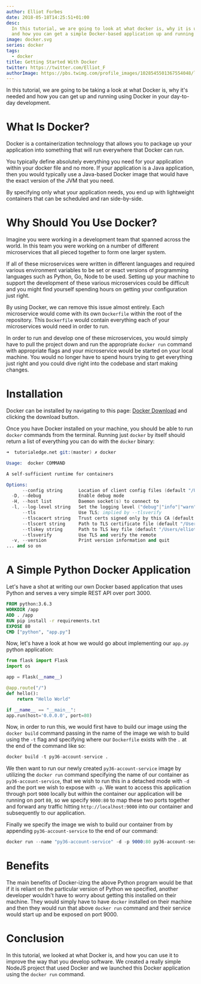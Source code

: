```yaml
---
author: Elliot Forbes
date: 2018-05-18T14:25:51+01:00
desc:
  In this tutorial, we are going to look at what docker is, why it is useful,
  and how you can get a simple Docker-based application up and running
image: docker.svg
series: docker
tags:
  - docker
title: Getting Started With Docker
twitter: https://twitter.com/Elliot_F
authorImage: https://pbs.twimg.com/profile_images/1028545501367554048/lzr43cQv_400x400.jpg
---
```


In this tutorial, we are going to be taking a look at what Docker is, why it's
needed and how you can get up and running using Docker in your day-to-day
development.

# What Is Docker?

Docker is a containerization technology that allows you to package up your
application into something that will run everywhere that Docker can run.

You typically define absolutely everything you need for your application within
your docker file and no more. If your application is a Java application, then
you would typically use a Java-based Docker image that would have the exact
version of the JVM that you need.

By specifying only what your application needs, you end up with lightweight
containers that can be scheduled and ran side-by-side.

# Why Should You Use Docker?

Imagine you were working in a development team that spanned across the world. In
this team you were working on a number of different microservices that all
pieced together to form one larger system.

If all of these microservices were written in different languages and required
various environment variables to be set or exact versions of programming
languages such as Python, Go, Node to be used. Setting up your machine to
support the development of these various microservices could be difficult and
you might find yourself spending hours on getting your configuration just right.

By using Docker, we can remove this issue almost entirely. Each microservice
would come with its own `Dockerfile` within the root of the repository. This
`Dockerfile` would contain everything each of your microservices would need in
order to run.

In order to run and develop one of these microservices, you would simply have to
pull the project down and run the appropriate `docker run` command with
appropriate flags and your microservice would be started on your local machine.
You would no longer have to spend hours trying to get everything just right and
you could dive right into the codebase and start making changes.

# Installation

Docker can be installed by navigating to this page:
[Docker Download](https://www.docker.com) and clicking the download button.

Once you have Docker installed on your machine, you should be able to run
`docker` commands from the terminal. Running just `docker` by itself should
return a list of everything you can do with the `docker` binary:

```s
➜  tutorialedge.net git:(master) ✗ docker

Usage:  docker COMMAND

A self-sufficient runtime for containers

Options:
      --config string      Location of client config files (default "/Users/elliot/.docker")
  -D, --debug              Enable debug mode
  -H, --host list          Daemon socket(s) to connect to
  -l, --log-level string   Set the logging level ("debug"|"info"|"warn"|"error"|"fatal") (default "info")
      --tls                Use TLS; implied by --tlsverify
      --tlscacert string   Trust certs signed only by this CA (default "/Users/elliot/.docker/ca.pem")
      --tlscert string     Path to TLS certificate file (default "/Users/elliot/.docker/cert.pem")
      --tlskey string      Path to TLS key file (default "/Users/elliot/.docker/key.pem")
      --tlsverify          Use TLS and verify the remote
  -v, --version            Print version information and quit
... and so on
```

# A Simple Python Docker Application

Let's have a shot at writing our own Docker based application that uses Python
and serves a very simple REST API over port 3000.

```dockerfile
FROM python:3.6.3
WORKDIR /app
ADD . /app
RUN pip install -r requirements.txt
EXPOSE 80
CMD ["python", "app.py"]
```

Now, let's have a look at how we would go about implementing our `app.py` python
application:

```py
from flask import Flask
import os

app = Flask(__name__)

@app.route("/")
def hello():
    return "Hello World"

if __name__ == "__main__":
app.run(host='0.0.0.0', port=80)
```

Now, in order to run this, we would first have to build our image using the
`docker build` command passing in the name of the image we wish to build using
the `-t` flag and specifying where our `Dockerfile` exists with the `.` at the
end of the command like so:

```s
docker build -t py36-account-service .
```

We then want to run our newly created `py36-account-service` image by utilizing
the `docker run` command specifying the name of our container as
`py36-account-service`, that we wish to run this in a detached mode with `-d`
and the port we wish to expose with `-p`. We want to access this application
through port `9000` locally but within the container our application will be
running on port `80`, so we specify `9000:80` to map these two ports together
and forward any traffic hitting `http://localhost:9000` into our container and
subsequently to our application.

Finally we specify the image we wish to build our container from by appending
`py36-account-service` to the end of our command:

```s
docker run --name "py36-account-service" -d -p 9000:80 py36-account-service
```

# Benefits

The main benefits of Docker-izing the above Python program would be that if it
is reliant on the particular version of Python we specified, another developer
wouldn't have to worry about getting this installed on their machine. They would
simply have to have `docker` installed on their machine and then they would run
that above `docker run` command and their service would start up and be exposed
on port 9000.

# Conclusion

In this tutorial, we looked at what Docker is, and how you can use it to improve
the way that you develop software. We created a really simple NodeJS project
that used Docker and we launched this Docker application using the `docker run`
command.
